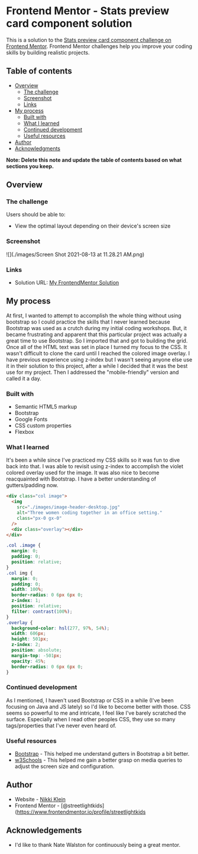 # Frontend Mentor - Stats preview card component solution

This is a solution to the [Stats preview card component challenge on Frontend Mentor](https://www.frontendmentor.io/challenges/stats-preview-card-component-8JqbgoU62). Frontend Mentor challenges help you improve your coding skills by building realistic projects.

## Table of contents

- [Overview](#overview)
  - [The challenge](#the-challenge)
  - [Screenshot](#screenshot)
  - [Links](#links)
- [My process](#my-process)
  - [Built with](#built-with)
  - [What I learned](#what-i-learned)
  - [Continued development](#continued-development)
  - [Useful resources](#useful-resources)
- [Author](#author)
- [Acknowledgments](#acknowledgments)

**Note: Delete this note and update the table of contents based on what sections you keep.**

## Overview

### The challenge

Users should be able to:

- View the optimal layout depending on their device's screen size

### Screenshot

![](./images/Screen Shot 2021-08-13 at 11.28.21 AM.png)

### Links

- Solution URL: [My FrontendMentor Solution](https://www.frontendmentor.io/solutions/stat-preview-card-slMBDEiOd)

## My process

At first, I wanted to attempt to accomplish the whole thing without using bootstrap so I could practice the skills that I never learned because Bootstrap was used as a crutch during my initial coding workshops. But, it became frustrating and apparent that this particular project was actually a great time to use Bootstrap. So I imported that and got to building the grid. Once all of the HTML text was set in place I turned my focus to the CSS. It wasn't difficult to clone the card until I reached the colored image overlay. I have previous experience using z-index but I wasn't seeing anyone else use it in their solution to this project, after a while I decided that it was the best use for my project. Then I addressed the "mobile-friendly" version and called it a day.

### Built with

- Semantic HTML5 markup
- Bootstrap
- Google Fonts
- CSS custom properties
- Flexbox

### What I learned

It's been a while since I've practiced my CSS skills so it was fun to dive back into that. I was able to revisit using z-index to accomplish the violet colored overlay used for the image. It was also nice to become reacquainted with Bootstrap. I have a better understanding of gutters/padding now.

```html
<div class="col image">
  <img
    src="./images/image-header-desktop.jpg"
    alt="Three women coding together in an office setting."
    class="px-0 gx-0"
  />
  <div class="overlay"></div>
</div>
```

```css
.col .image {
  margin: 0;
  padding: 0;
  position: relative;
}
.col img {
  margin: 0;
  padding: 0;
  width: 100%;
  border-radius: 0 6px 6px 0;
  z-index: 1;
  position: relative;
  filter: contrast(100%);
}
.overlay {
  background-color: hsl(277, 97%, 54%);
  width: 606px;
  height: 501px;
  z-index: 2;
  position: absolute;
  margin-top: -501px;
  opacity: 45%;
  border-radius: 0 6px 6px 0;
}
```

### Continued development

As I mentioned, I haven't used Bootstrap or CSS in a while (I've been focusing on Java and JS lately) so I'd like to become better with those. CSS seems so powerful to me and intricate, I feel like I've barely scratched the surface. Especially when I read other peoples CSS, they use so many tags/properties that I've never even heard of.

### Useful resources

- [Bootstrap](https://getbootstrap.com/docs/5.0/layout/gutters/) - This helped me understand gutters in Bootstrap a bit better.
- [w3Schools](https://www.w3schools.com/cssref/css3_pr_mediaquery.asp) - This helped me gain a better grasp on media queries to adjust the screen size and configuration.

## Author

- Website - [Nikki Klein](https://www.kleinlikecalvin.com)
- Frontend Mentor - [@streetlightkids](https://www.frontendmentor.io/profile/streetlightkids

## Acknowledgements

- I'd like to thank Nate Walston for continuously being a great mentor.
